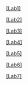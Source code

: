[[Lab1]](https://chilikive.github.io/WebLab1/)

[[Lab2]](https://chilikive.github.io/WebLab2/)

[[Lab3]](https://chilikive.github.io/WebLab3/)

[[Lab4]](https://chilikive.github.io/WebLab4/)

[[Lab5]](https://chilikive.github.io/WebLab5/)

[[Lab6]](https://chilikive.github.io/WebLab6/)

[[Lab7]](https://chilikive.github.io/WebLab7/)

